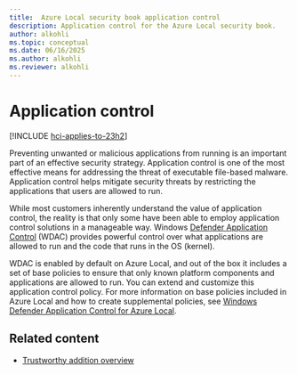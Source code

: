 ```yaml
---
title:  Azure Local security book application control
description: Application control for the Azure Local security book.
author: alkohli
ms.topic: conceptual
ms.date: 06/16/2025
ms.author: alkohli
ms.reviewer: alkohli
---
```


# Application control

[!INCLUDE [hci-applies-to-23h2](../includes/hci-applies-to-23h2.md)]


Preventing unwanted or malicious applications from running is an important part of an effective security strategy. Application control is one of the most effective means for addressing the threat of executable file-based malware. Application control helps mitigate security threats by restricting the applications that users are allowed to run.  

While most customers inherently understand the value of application control, the reality is that only some have been able to employ application control solutions in a manageable way. Windows [Defender Application Control](/windows/security/application-security/application-control/app-control-for-business/appcontrol) (WDAC) provides powerful control over what applications are allowed to run and the code that runs in the OS (kernel).

WDAC is enabled by default on Azure Local, and out of the box it includes a set of base policies to ensure that only known platform components and applications are allowed to run. You can extend and customize this application control policy. For more information on base policies included in Azure Local and how to create supplemental policies, see [Windows Defender Application Control for Azure Local](/azure/azure-local/manage/manage-wdac).


## Related content

- [Trustworthy addition overview](trustworthy-addition-overview.md)
